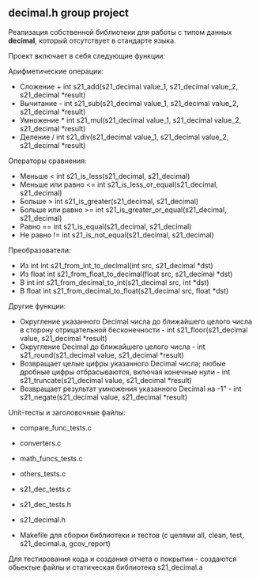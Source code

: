 ## decimal.h group project

Реализация собственной библиотеки для работы с типом данных __decimal__, который отсутствует в стандарте языка.


Проект включает в себя следующие функции:

Арифметические операции:

+ Сложение + int s21_add(s21_decimal value_1, s21_decimal value_2, s21_decimal *result)
+ Вычитание - int s21_sub(s21_decimal value_1, s21_decimal value_2, s21_decimal *result)
+ Умножение * int s21_mul(s21_decimal value_1, s21_decimal value_2, s21_decimal *result)
+ Деление / int s21_div(s21_decimal value_1, s21_decimal value_2, s21_decimal *result)

 <p>

Операторы сравнения:

+ Меньше < int s21_is_less(s21_decimal, s21_decimal)
+ Меньше или равно <= int s21_is_less_or_equal(s21_decimal, s21_decimal)
+ Больше > int s21_is_greater(s21_decimal, s21_decimal)
+ Больше или равно >= int s21_is_greater_or_equal(s21_decimal, s21_decimal)
+ Равно == int s21_is_equal(s21_decimal, s21_decimal)
+ Не равно != int s21_is_not_equal(s21_decimal, s21_decimal)

<p>

Преобразователи:

+ Из int int s21_from_int_to_decimal(int src, s21_decimal *dst)
+ Из float int s21_from_float_to_decimal(float src, s21_decimal *dst)
+ В int int s21_from_decimal_to_int(s21_decimal src, int *dst)
+ В float int s21_from_decimal_to_float(s21_decimal src, float *dst)

Другие функции:

+ Округление указанного Decimal числа до ближайшего целого числа в сторону отрицательной бесконечности - int s21_floor(s21_decimal value, s21_decimal *result)
+ Округление Decimal до ближайшего целого числа - int s21_round(s21_decimal value, s21_decimal *result)
+ Возвращает целые цифры указанного Decimal числа; любые дробные цифры отбрасываются, включая конечные нули - int s21_truncate(s21_decimal value, s21_decimal *result)
+ Возвращает результат умножения указанного Decimal на -1" - int s21_negate(s21_decimal value, s21_decimal *result)

<p>

Unit-тесты и заголовочныe файлы:

- compare_func_tests.c
- converters.c
- math_funcs_tests.c
- others_tests.c
- s21_dec_tests.c

- s21_dec_tests.h
- s21_decimal.h

<p>

- Makefile для сборки библиотеки и тестов (с целями all, clean, test, s21_decimal.a, gcov_report)

Для тестирования кода и создания отчета о покрытии - создаются обьектые файлы и статическая библиотека s21_decimal.a